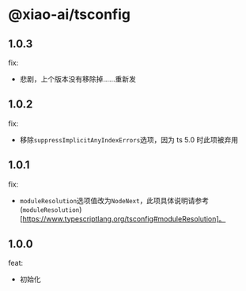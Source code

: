 # @xiao-ai/tsconfig

## 1.0.3

fix:

- 悲剧，上个版本没有移除掉……重新发

## 1.0.2

fix:

- 移除`suppressImplicitAnyIndexErrors`选项，因为 ts 5.0 时此项被弃用

## 1.0.1

fix:

- `moduleResolution`选项值改为`NodeNext`，此项具体说明请参考(`moduleResolution`)[https://www.typescriptlang.org/tsconfig#moduleResolution]。

## 1.0.0

feat:

- 初始化
